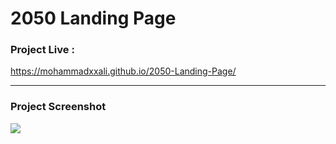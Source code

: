 # 2050 Landing Page


### Project Live :
https://mohammadxxali.github.io/2050-Landing-Page/

--------

### Project Screenshot
![](https://github.com/mohammadxxali/2050-Landing-Page/blob/main/Screenshot.png)
